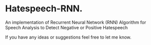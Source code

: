 # Hatespeech-RNN.
An implementation of Recurrent Neural Network (RNN) Algorithm for Speech Analysis to Detect Negative or Positive Hatespeech


If you have any ideas or suggestions feel free to let me know.

